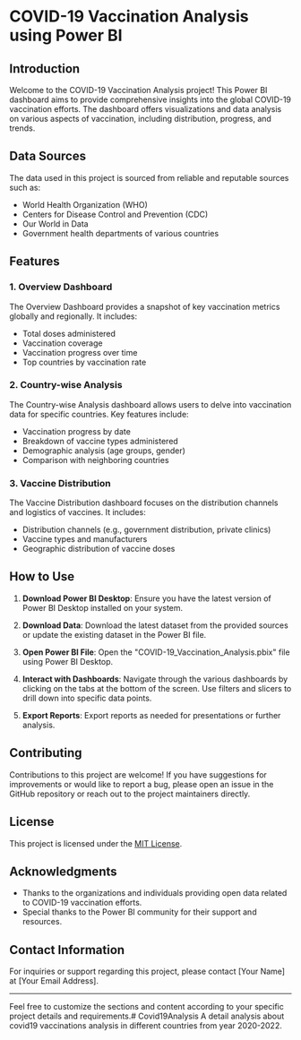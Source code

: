 # COVID-19 Vaccination Analysis using Power BI

## Introduction

Welcome to the COVID-19 Vaccination Analysis project! This Power BI dashboard aims to provide comprehensive insights into the global COVID-19 vaccination efforts. The dashboard offers visualizations and data analysis on various aspects of vaccination, including distribution, progress, and trends.

## Data Sources

The data used in this project is sourced from reliable and reputable sources such as:

- World Health Organization (WHO)
- Centers for Disease Control and Prevention (CDC)
- Our World in Data
- Government health departments of various countries

## Features

### 1. Overview Dashboard

The Overview Dashboard provides a snapshot of key vaccination metrics globally and regionally. It includes:

- Total doses administered
- Vaccination coverage
- Vaccination progress over time
- Top countries by vaccination rate

### 2. Country-wise Analysis

The Country-wise Analysis dashboard allows users to delve into vaccination data for specific countries. Key features include:

- Vaccination progress by date
- Breakdown of vaccine types administered
- Demographic analysis (age groups, gender)
- Comparison with neighboring countries

### 3. Vaccine Distribution

The Vaccine Distribution dashboard focuses on the distribution channels and logistics of vaccines. It includes:

- Distribution channels (e.g., government distribution, private clinics)
- Vaccine types and manufacturers
- Geographic distribution of vaccine doses

## How to Use

1. **Download Power BI Desktop**: Ensure you have the latest version of Power BI Desktop installed on your system.

2. **Download Data**: Download the latest dataset from the provided sources or update the existing dataset in the Power BI file.

3. **Open Power BI File**: Open the "COVID-19_Vaccination_Analysis.pbix" file using Power BI Desktop.

4. **Interact with Dashboards**: Navigate through the various dashboards by clicking on the tabs at the bottom of the screen. Use filters and slicers to drill down into specific data points.

5. **Export Reports**: Export reports as needed for presentations or further analysis.

## Contributing

Contributions to this project are welcome! If you have suggestions for improvements or would like to report a bug, please open an issue in the GitHub repository or reach out to the project maintainers directly.

## License

This project is licensed under the [MIT License](LICENSE).

## Acknowledgments

- Thanks to the organizations and individuals providing open data related to COVID-19 vaccination efforts.
- Special thanks to the Power BI community for their support and resources.

## Contact Information

For inquiries or support regarding this project, please contact [Your Name] at [Your Email Address].

---

Feel free to customize the sections and content according to your specific project details and requirements.# Covid19Analysis
A detail analysis about covid19 vaccinations analysis in different countries from year 2020-2022.
